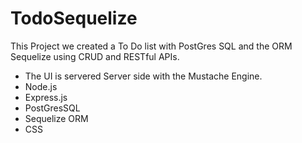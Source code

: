 # TodoSequelize
This Project we created a To Do list with PostGres SQL and the ORM Sequelize using CRUD and RESTful APIs. 

- The UI is servered Server side with the Mustache Engine. 
- Node.js
- Express.js
- PostGresSQL
- Sequelize ORM
- CSS
